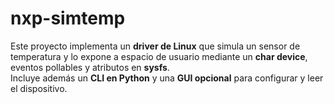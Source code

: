 # nxp-simtemp
Este proyecto implementa un **driver de Linux** que simula un sensor de temperatura y lo expone a espacio de usuario mediante un **char device**, eventos pollables y atributos en **sysfs**.  
Incluye además un **CLI en Python** y una **GUI opcional** para configurar y leer el dispositivo.

<!-- ---

## 🚀 Cómo compilar y probar

### 1. Instalar dependencias en Linux
```bash
sudo apt-get install build-essential linux-headers-$(uname -r) python3 python3-venv -->

